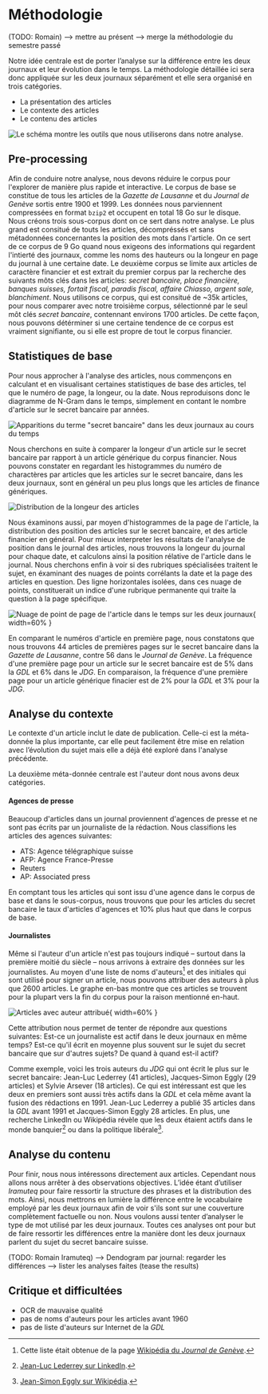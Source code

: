 # Méthodologie

(TODO: Romain)
--> mettre au présent
--> merge la méthodologie du semestre passé

Notre idée centrale est de porter l’analyse sur la différence entre les deux
journaux et leur évolution dans le temps. La méthodologie détaillée ici sera
donc appliquée sur les deux journaux séparément et elle sera organisé en trois
catégories.

  - La présentation des articles
  - Le contexte des articles
  - Le contenu des articles

![Le schéma montre les outils que nous utiliserons dans notre analyse.](methods.png)

## Pre-processing

Afin de conduire notre analyse, nous devons réduire le corpus pour l'explorer
de manière plus rapide et interactive. Le corpus de base se constitue de tous
les articles de la _Gazette de Lausanne_ et du _Journal de Genève_ sortis entre
1900 et 1999. Les données nous parviennent compressées en format `bzip2` et
occupent en total 18 Go sur le disque. Nous créons trois sous-corpus dont on ce
sert dans notre analyse. Le plus grand est consitué de touts les articles,
décompréssés et sans métadonnées concernantes la position des mots dans
l'article. On ce sert de ce corpus de 9 Go quand nous exigeons des informations
qui regardent l'intierté des journaux, comme les noms des hauteurs ou la
longeur en page du journal à une certaine date. Le deuxième corpus se limite
aux articles de caractère financier et est extrait du premier corpus par la
recherche des suivants môts clés dans les articles: _secret bancaire, place
financière, banques suisses, fortait fiscal, paradis fiscal, affaire Chiasso,
argent sale, blanchiment_.  Nous utilisons ce corpus, qui est consitué de ~35k
articles, pour nous comparer avec notre troisième corpus, sélectionné par le
seul môt clés _secret bancaire_, contennant environs 1700 articles.  De cette
façon, nous pouvons détérminer si une certaine tendence de ce corpus est
vraiment signifiante, ou si elle est propre de tout le corpus financier.


## Statistiques de base

Pour nous approcher à l'analyse des articles, nous commençons en calculant et
en visualisant certaines statistiques de base des articles, tel que le numéro
de page, la longeur, ou la date.  Nous reproduisons donc le diagramme de N-Gram
dans le temps, simplement en contant le nombre d'article sur le secret bancaire
par années.

![Apparitions du terme "secret bancaire" dans les deux journaux au cours du temps](ngram_ts.png)

Nous cherchons en suite à comparer la longeur d'un article sur le secret
bancaire par rapport à un article générique du corpus financier. Nous pouvons
constater en regardant les histogrammes du numéro de charactères par articles
que les articles sur le secret bancaire, dans les deux journaux, sont en
général un peu plus longs que les articles de finance génériques.

![Distribution de la longeur des articles](article_lengths.png)

Nous éxaminons aussi, par moyen d'histogrammes de la page de l'article, la
distribution des position des articles sur le secret bancaire, et des article
financier en général.  Pour mieux interpreter les résultats de l'analyse de
position dans le journal des articles, nous trouvons la longeur du journal pour
chaque date, et calculons ainsi la position rélative de l'article dans le
journal.  Nous cherchons enfin à voir si des rubriques spécialisées traitent le
sujet, en éxaminant des nuages de points corrélants la date et la page des
articles en question. Des ligne horizontales isolées, dans ces nuage de points,
constituerait un indice d'une rubrique permanente qui traite la question à la
page spécifique.

![Nuage de point de page de l'article dans le temps sur les deux journaux](scatter.png){ width=60% }

En comparant le numéros d'article en première page, nous constatons que nous
trouvons 44 articles de premières pages sur le secret bancaire dans la _Gazette
de Lausanne_, contre 56 dans le _Journal de Genève_. La fréquence d'une
première page pour un article sur le secret bancaire est de 5% dans la _GDL_ et
6% dans le _JDG_. En comparaison, la fréquence d'une première page pour un
article générique finacier est de 2% pour la _GDL_ et 3% pour la _JDG_.

## Analyse du contexte

Le contexte d'un article inclut le date de publication. Celle-ci est la
méta-donnée la plus importante, car elle peut facilement être mise en relation
avec l’évolution du sujet mais elle a déjà été exploré dans l'analyse
précédente.

La deuxième méta-donnée centrale est l'auteur dont nous avons deux catégories.

#### Agences de presse

Beaucoup d'articles dans un journal proviennent d'agences de presse et ne sont pas
écrits par un journaliste de la rédaction. Nous classifions les articles des
agences suivantes:

- ATS: Agence télégraphique suisse
- AFP: Agence France-Presse
- Reuters
- AP: Associated press

En comptant tous les articles qui sont issu d'une agence dans le corpus de base
et dans le sous-corpus, nous trouvons que pour les articles du secret bancaire
le taux d'articles d'agences et 10\% plus haut que dans le corpus de base.

#### Journalistes

Même si l'auteur d'un article n'est pas toujours indiqué – surtout dans la
première moitié du siècle – nous arrivons à extraire des données sur les
journalistes. Au moyen d'une liste de noms d'auteurs[^2] et des initiales qui
sont utilisé pour signer un article, nous pouvons attribuer des auteurs à plus
que 2600 articles. Le graphe en-bas montre que ces articles se trouvent pour la
plupart vers la fin du corpus pour la raison mentionné en-haut.

![Articles avec auteur attribué](author_attributed.png){ width=60% }

Cette attribution nous permet de tenter de répondre aux questions suivantes:
Est-ce un journaliste est actif dans le deux journaux en même temps? Est-ce
qu'il écrit en moyenne plus souvent sur le sujet du secret bancaire que sur
d'autres sujets? De quand à quand est-il actif?

Comme exemple, voici les trois auteurs du _JDG_ qui ont écrit le plus sur le
secret bancaire: Jean-Luc Lederrey (41 articles), Jacques-Simon Eggly (29
articles) et Sylvie Arsever (18 articles). Ce qui  est intéressant est que les
deux en premiers sont aussi très actifs dans la _GDL_ et cela même avant la
fusion des rédactions en 1991. Jean-Luc Lederrey a publié 35 articles dans la
_GDL_ avant 1991 et Jacques-Simon Eggly 28 articles. En plus, une recherche
LinkedIn ou Wikipédia révèle que les deux étaient actifs dans le monde banquier[^3]
ou dans la politique libérale[^4].


[^2]: Cette liste était obtenue de la page [Wikipédia du _Journal de
Genève_](https://fr.wikipedia.org/wiki/Journal_de_Gen%C3%A8ve).

[^3]: [Jean-Luc Lederrey sur
LinkedIn](https://ch.linkedin.com/in/lederrey-jean-luc-1456b717).

[^4]: [Jean-Simon Eggly sur
Wikipédia](https://fr.wikipedia.org/wiki/Jacques-Simon_Eggly).


## Analyse du contenu

Pour finir, nous nous intéressons directement aux articles. Cependant nous
allons nous arrêter à des observations objectives. L’idée étant d’utiliser
_Iramuteq_ pour faire ressortir la structure des phrases et la distribution des
mots. Ainsi, nous mettrons en lumière la différence entre le vocabulaire employé
par les deux journaux afin de voir s'ils sont sur une couverture complètement
factuelle ou non. Nous voulons aussi tenter d’analyser le type de mot utilisé
par les deux journaux. Toutes ces analyses ont pour but de faire ressortir les
différences entre la manière dont les deux journaux parlent du sujet du secret
bancaire suisse.

(TODO: Romain Iramuteq)
--> Dendogram par journal: regarder les différences
--> lister les analyses faites (tease the results)

## Critique et difficultées

- OCR de mauvaise qualité
- pas de noms d'auteurs pour les articles avant 1960
- pas de liste d'auteurs sur Internet de la _GDL_
